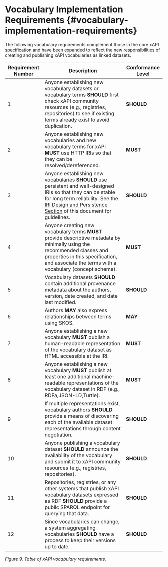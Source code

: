 # Vocabulary Implementation Requirements {#vocabulary-implementation-requirements}

The following vocabulary requirements complement those in the core xAPI specification and have been expanded to reflect the new responsibilities of creating and publishing xAPI vocabularies as linked datasets.

| **Requirement Number** | **Description** | **Conformance Level** |
| --- | --- | --- |
| 1 | Anyone establishing new vocabulary datasets or vocabulary terms **SHOULD** first check xAPI community resources (e.g., registries, repositories) to see if existing terms already exist to avoid duplication. | **SHOULD** |
| 2 | Anyone establishing new vocabularies and new vocabulary terms for xAPI **MUST** use HTTP IRIs so that they can be resolved/dereferenced. | **MUST** |
| 3 | Anyone establishing new vocabularies **SHOULD** use persistent and well-designed IRIs so that they can be stable for long term reliability. See the [IRI Design and Persistence Section](vocabulary_development_and_publishing/iri_design_and_persistence.md) of this document for guidelines. | **SHOULD** |
| 4 | Anyone creating new vocabulary terms **MUST** provide descriptive metadata by minimally using the recommended classes and properties in this specification, and associate the terms with a vocabulary (concept scheme). | **MUST** |
| 5 | Vocabulary datasets **SHOULD** contain additional provenance metadata about the authors, version, date created, and date last modified. | **SHOULD** |
| 6 | Authors **MAY** also express relationships between terms using SKOS. | **MAY** |
| 7 | Anyone establishing a new vocabulary **MUST** publish a human-readable representation of the vocabulary dataset as HTML accessible at the IRI. | **MUST** |
| 8 | Anyone establishing a new vocabulary **MUST** publish at least one additional machine-readable representations of the vocabulary dataset in RDF (e.g., RDFa,JSON-LD,Turtle). | **MUST** |
| 9 | If multiple representations exist, vocabulary authors **SHOULD** provide a means of discovering each of the available dataset representations through content negotiation. | **SHOULD** |
| 10 | Anyone publishing a vocabulary dataset **SHOULD** announce the availability of the vocabulary and submit it to xAPI community resources (e.g., registries, repositories). | **SHOULD** |
| 11 | Repositories, registries, or any other systems that publish xAPI vocabulary datasets expressed as RDF **SHOULD** provide a public SPARQL endpoint for querying that data. | **SHOULD** |
| 12 | Since vocabularies can change, a system aggregating vocabularies **SHOULD** have a process to keep their versions up to date. | **SHOULD** |
*Figure 9\. Table of xAPI vocabulary requirements.*